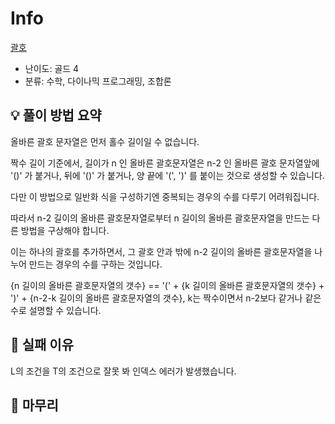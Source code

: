 # Info
[괄호](https://boj.kr/10422)

- 난이도: 골드 4
- 분류: 수학, 다이나믹 프로그래밍, 조합론

## 💡 풀이 방법 요약

올바른 괄호 문자열은 먼저 홀수 길이일 수 없습니다.

짝수 길이 기준에서, 길이가 n 인 올바른 괄호문자열은 n-2 인 올바른 괄호 문자열앞에 '()' 가 붙거나, 뒤에 '()' 가 붙거나, 양 끝에 '(', ')' 를 붙이는 것으로 생성할 수 있습니다.

다만 이 방법으로 일반화 식을 구성하기엔 중복되는 경우의 수를 다루기 어려워집니다.

따라서 n-2 길이의 올바른 괄호문자열로부터 n 길이의 올바른 괄호문자열을 만드는 다른 방법을 구상해야 합니다.

이는 하나의 괄호를 추가하면서, 그 괄호 안과 밖에 n-2 길이의 올바른 괄호문자열을 나누어 만드는 경우의 수를 구하는 것입니다.

{n 길이의 올바른 괄호문자열의 갯수} == '(' + {k 길이의 올바른 괄호문자열의 갯수} + ')' + {n-2-k 길이의 올바른 괄호문자열의 갯수}, k는 짝수이면서 n-2보다 같거나 같은 수로 설명할 수 있습니다.

## 👀 실패 이유

L의 조건을 T의 조건으로 잘못 봐 인덱스 에러가 발생했습니다.

## 🙂 마무리
